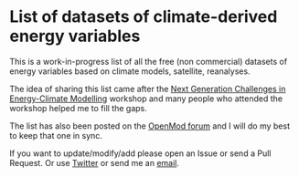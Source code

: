 # List of datasets of climate-derived energy variables

This is a work-in-progress list of all the free (non commercial) datasets of energy variables based on climate models, satellite, reanalyses.

The idea of sharing this list came after the [Next Generation Challenges in Energy-Climate Modelling](https://blogs.reading.ac.uk/weather-and-climate-at-reading/2020/keeping-the-lights-on-a-new-generation-of-research-into-climate-risks-in-energy-systems/) workshop and many people who attended the workshop helped me to fill the gaps. 

The list has also been posted on the [OpenMod forum](https://forum.openmod-initiative.org/t/freely-available-datasets-of-energy-variables/2291) and I will do my best to keep that one in sync.

If you want to update/modify/add please open an Issue or send a Pull Request. Or use [Twitter](twitter.com/matteodefelice) or send me an [email](matteo.de-felice@ec.europa.eu). 
